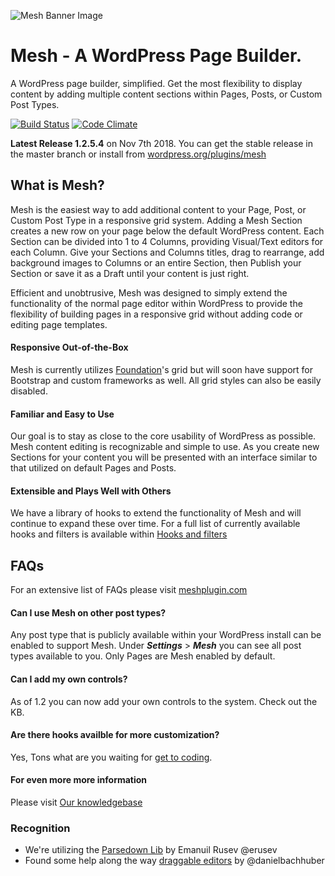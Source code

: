 ![Mesh Banner Image](https://meshplugin.com/wp-content/uploads/2017/08/banner-1544x500.png)
# Mesh - A WordPress Page Builder.

A WordPress page builder, simplified. Get the most flexibility to display 
content by adding multiple content sections within Pages, Posts, or Custom
 Post Types.

[![Build Status](https://travis-ci.org/linchpin/mesh.svg?branch=master)](https://travis-ci.org/linchpin/mesh) [![Code Climate](https://codeclimate.com/github/linchpin/mesh/badges/gpa.svg)](https://codeclimate.com/github/linchpin/mesh)

**Latest Release 1.2.5.4** on Nov 7th 2018. You can get the stable release in
 the master branch or install from [wordpress.org/plugins/mesh](https://wordpress.org/plugins/mesh)

## What is Mesh?

Mesh is the easiest way to add additional content to your Page, Post, or 
Custom Post Type in a responsive grid system. Adding a Mesh Section creates
 a new row on your page below the default WordPress content. Each Section can
 be divided into 1 to 4 Columns, providing Visual/Text editors for each Column.
 Give your Sections and Columns titles, drag to rearrange, add background
 images to Columns or an entire Section, then Publish your Section or save it
 as a Draft until your content is just right.

Efficient and unobtrusive, Mesh was designed to simply extend the functionality
 of the normal page editor within WordPress to provide the flexibility of
 building pages in a responsive grid without adding code or editing page
 templates.

#### Responsive Out-of-the-Box

Mesh is currently utilizes [Foundation](http://foundation.zurb.com)'s grid but
 will soon have support for Bootstrap and custom frameworks as well. All grid
 styles can also be easily disabled.

#### Familiar and Easy to Use

Our goal is to stay as close to the core usability of WordPress as possible. 
Mesh content editing is recognizable and simple to use. As you create new
 Sections for your content you will be presented with an interface similar
 to that utilized on default Pages and Posts.

#### Extensible and Plays Well with Others

We have a library of hooks to extend the functionality of Mesh and will
 continue to expand these over time. For a full list of currently available
 hooks and filters is available within [Hooks and filters](https://meshplugin.com/knowledgebase_category/hooks-filters/)

## FAQs

For an extensive list of FAQs please visit [meshplugin.com](https://meshplugin.com/)

#### Can I use Mesh on other post types?
Any post type that is publicly available within your WordPress install can be
 enabled to support Mesh. Under _**Settings**_ > _**Mesh**_ you can see all
 post types available to you. Only Pages are Mesh enabled by default.

#### Can I add my own controls?
As of 1.2 you can now add your own controls to the system. Check out the KB.

#### Are there hooks availble for more customization?
Yes, Tons what are you waiting for [get to coding](https://meshplugin.com/knowledgebase/).

#### For even more more information
Please visit [Our knowledgebase](https://meshplugin.com/knowledgebase/)

### Recognition

* We're utilizing the [Parsedown Lib](https://github.com/erusev/parsedown) by Emanuil Rusev @erusev
* Found some help along the way [draggable editors](https://github.com/alleyinteractive/wordpress-fieldmanager/blob/master/js/richtext.js#L58-L95) by @danielbachhuber
